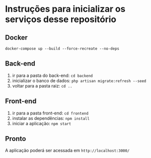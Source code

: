 # Instruções para inicializar os serviços desse repositório

## Docker
``` docker-compose up --build --force-recreate --no-deps ```

## Back-end
1. ir para a pasta do back-end: `cd backend`
2. inicializar o banco de dados: `php artisan migrate:refresh --seed`
3. voltar para a pasta raiz: `cd ..`

## Front-end
1. ir para a pasta front-end: `cd frontend`
2. instalar as dependências: `npm install`
3. iniciar a aplicação: `npm start`
## Pronto
A aplicação poderá ser acessada em `http://localhost:3000/`
